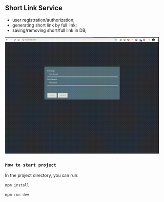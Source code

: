 ## Short Link Service

- user registration/authorization;
- generating short link by full link;
- saving/removing short/full link in DB;

![](https://github.com/komplekt17/Test-Tasks/blob/master/gifs/short-link.gif)

### `How to start project`

In the project directory, you can run:

`npm install`

`npm run dev`

